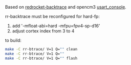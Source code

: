 Based on [redrocket-backtrace](https://github.com/red-rocket-computing/backtrace) and opencm3 [usart\_console](https://github.com/libopencm3/libopencm3-examples/tree/master/examples/stm32/f4/stm32f429i-discovery/usart_console).

rr-backtrace must be reconfigured for hard-fp:
1) add '-mfloat-abi=hard -mfpu=fpv4-sp-d16'
2) adjust cortex index from 3 to 4

to build:
```bash
make -C rr-btrace/ V=1 Q="" clean
make -C rr-btrace/ V=1 Q=""
make -C rr-btrace/ V=1 Q="" flash
```
